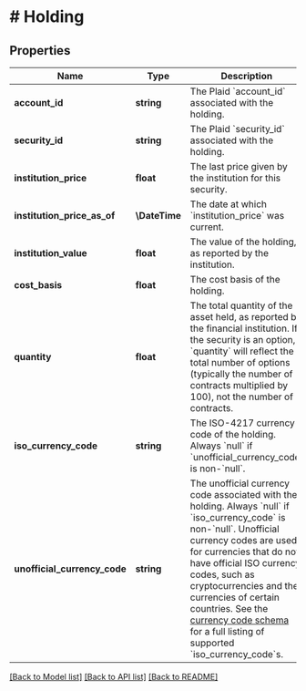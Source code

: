 # # Holding

## Properties

Name | Type | Description | Notes
------------ | ------------- | ------------- | -------------
**account_id** | **string** | The Plaid &#x60;account_id&#x60; associated with the holding. |
**security_id** | **string** | The Plaid &#x60;security_id&#x60; associated with the holding. |
**institution_price** | **float** | The last price given by the institution for this security. |
**institution_price_as_of** | **\DateTime** | The date at which &#x60;institution_price&#x60; was current. |
**institution_value** | **float** | The value of the holding, as reported by the institution. |
**cost_basis** | **float** | The cost basis of the holding. |
**quantity** | **float** | The total quantity of the asset held, as reported by the financial institution. If the security is an option, &#x60;quantity&#x60; will reflect the total number of options (typically the number of contracts multiplied by 100), not the number of contracts. |
**iso_currency_code** | **string** | The ISO-4217 currency code of the holding. Always &#x60;null&#x60; if &#x60;unofficial_currency_code&#x60; is non-&#x60;null&#x60;. |
**unofficial_currency_code** | **string** | The unofficial currency code associated with the holding. Always &#x60;null&#x60; if &#x60;iso_currency_code&#x60; is non-&#x60;null&#x60;. Unofficial currency codes are used for currencies that do not have official ISO currency codes, such as cryptocurrencies and the currencies of certain countries.  See the [currency code schema](https://plaid.com/docs/api/accounts#currency-code-schema) for a full listing of supported &#x60;iso_currency_code&#x60;s. |

[[Back to Model list]](../../README.md#models) [[Back to API list]](../../README.md#endpoints) [[Back to README]](../../README.md)

